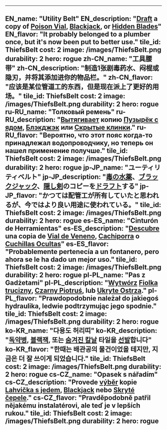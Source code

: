 ---

EN_name: "Utility Belt"
EN_description: "<u>Draft</u> a copy of <a href = '../en/items#PoisonPotion'>Poison Vial</a>, <a href = '../en/items#Blackjack'>Blackjack</a>, or <a href = '../en/abilities#HiddenBlades'>Hidden Blades</a>"
EN_flavor: "It probably belonged to a plumber once, but it's now been put to better use."
tile_id: ThiefsBelt
cost: 2
image: /images/ThiefsBelt.png
durability: 2
hero: rogue
zh-CN_name: "工具腰带"
zh-CN_description: "制造1张剧毒药水、闷棍或隐刃，并将其添加进你的物品栏。"
zh-CN_flavor: "应该是某位管道工的东西，但是现在派上了更好的用场。"
tile_id: ThiefsBelt
cost: 2
image: /images/ThiefsBelt.png
durability: 2
hero: rogue
ru-RU_name: "Толковый ремень"
ru-RU_description: "<u>Вытягивает</u> копию <a href = '../ru_ru/items#PoisonPotion'>Пузырёк с ядом</a>, <a href = '../ru_ru/items#Blackjack'>Блэкджэк</a> или <a href = '../ru_ru/abilities#HiddenBlades'>Скрытые клинки</a>."
ru-RU_flavor: "Вероятно, что этот пояс когда-то принадлежал водопроводчику, но теперь он нашел применение получше."
tile_id: ThiefsBelt
cost: 2
image: /images/ThiefsBelt.png
durability: 2
hero: rogue
jp-JP_name: "ユーティリティベルト"
jp-JP_description: "<a href = '../jp_jp/items#PoisonPotion'>毒の水薬</a>、<a href = '../jp_jp/items#Blackjack'>ブラックジャック</a>、<a href = '../jp_jp/abilities#HiddenBlades'>隠し剣</a>のコピーを<u>ドラフト</u>する"
jp-JP_flavor: "かつては配管工が所有していたと思われるが、今ではより良い用途に使われている。"
tile_id: ThiefsBelt
cost: 2
image: /images/ThiefsBelt.png
durability: 2
hero: rogue
es-ES_name: "Cinturón de Herramientas"
es-ES_description: "<u>Descubre</u> una copia de <a href = '../es_es/items#PoisonPotion'>Vial de Veneno</a>, <a href = '../es_es/items#Blackjack'>Cachiporra</a> o <a href = '../es_es/abilities#HiddenBlades'>Cuchillas Ocultas</a>"
es-ES_flavor: "Probablemente pertenecía a un fontanero, pero ahora se le ha dado un mejor uso."
tile_id: ThiefsBelt
cost: 2
image: /images/ThiefsBelt.png
durability: 2
hero: rogue
pl-PL_name: "Pas z Gadżetami"
pl-PL_description: "<u>Wytwórz</u> <a href = '../pl_pl/items#PoisonPotion'>Fiolka trucizny</a>, <a href = '../pl_pl/items#Blackjack'>Czarny Piotruś</a>, lub <a href = '../pl_pl/abilities#HiddenBlades'>Ukryte Ostrza</a>."
pl-PL_flavor: "Prawdopodobnie należał do jakiegoś hydraulika, ledwie podtrzymując jego spodnie."
tile_id: ThiefsBelt
cost: 2
image: /images/ThiefsBelt.png
durability: 2
hero: rogue
ko-KR_name: "다용도 허리띠"
ko-KR_description: "<a href = '../ko_kr/items#PoisonPotion'>독약병</a>, <a href = '../ko_kr/items#Blackjack'>블랙잭</a>, 또는 <a href = '../ko_kr/abilities#HiddenBlades'>숨겨진 칼날</a> 타일을 <u>선발</u>합니다"
ko-KR_flavor: "한때는 배관공의 물건이었을 테지만, 지금은 더 잘 쓰이게 되었습니다."
tile_id: ThiefsBelt
cost: 2
image: /images/ThiefsBelt.png
durability: 2
hero: rogue
cs-CZ_name: "Opasek s nářadím"
cs-CZ_description: "Provede <u>výběr</u> kopie <a href = '../cs_cz/items#PoisonPotion'>Lahvička s jedem</a>, <a href = '../cs_cz/items#Blackjack'>Blackjack</a> nebo <a href = '../cs_cz/abilities#HiddenBlades'>Skryté čepele</a>."
cs-CZ_flavor: "Pravděpodobně patřil nějakému instalatérovi, ale teď je v lepších rukou."
tile_id: ThiefsBelt
cost: 2
image: /images/ThiefsBelt.png
durability: 2
hero: rogue
---